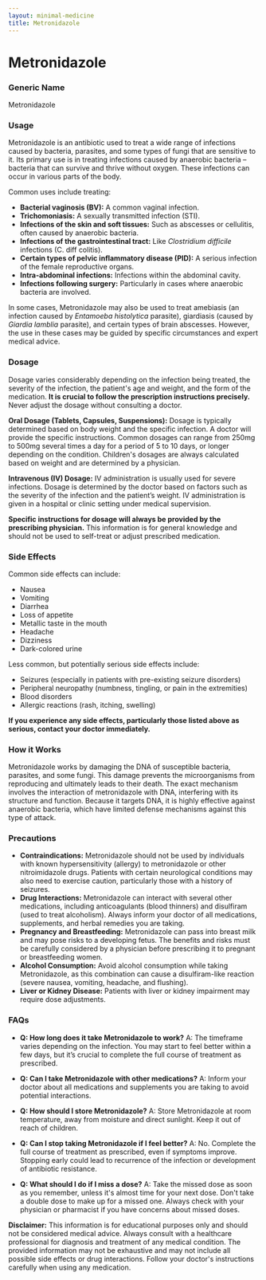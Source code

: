 ```yaml
---
layout: minimal-medicine
title: Metronidazole
---
```


# Metronidazole
### Generic Name
Metronidazole

### Usage
Metronidazole is an antibiotic used to treat a wide range of infections caused by bacteria, parasites, and some types of fungi that are sensitive to it.  Its primary use is in treating infections caused by anaerobic bacteria – bacteria that can survive and thrive without oxygen.  These infections can occur in various parts of the body.  

Common uses include treating:

* **Bacterial vaginosis (BV):** A common vaginal infection.
* **Trichomoniasis:** A sexually transmitted infection (STI).
* **Infections of the skin and soft tissues:**  Such as abscesses or cellulitis, often caused by anaerobic bacteria.
* **Infections of the gastrointestinal tract:**  Like *Clostridium difficile* infections (C. diff colitis).
* **Certain types of pelvic inflammatory disease (PID):**  A serious infection of the female reproductive organs.
* **Intra-abdominal infections:** Infections within the abdominal cavity.
* **Infections following surgery:** Particularly in cases where anaerobic bacteria are involved.

In some cases, Metronidazole may also be used to treat amebiasis (an infection caused by *Entamoeba histolytica* parasite), giardiasis (caused by *Giardia lamblia* parasite), and certain types of brain abscesses.  However, the use in these cases may be guided by specific circumstances and expert medical advice.


### Dosage

Dosage varies considerably depending on the infection being treated, the severity of the infection, the patient's age and weight, and the form of the medication.  **It is crucial to follow the prescription instructions precisely.**  Never adjust the dosage without consulting a doctor.

**Oral Dosage (Tablets, Capsules, Suspensions):**  Dosage is typically determined based on body weight and the specific infection.  A doctor will provide the specific instructions.  Common dosages can range from 250mg to 500mg several times a day for a period of 5 to 10 days, or longer depending on the condition.  Children's dosages are always calculated based on weight and are determined by a physician.

**Intravenous (IV) Dosage:** IV administration is usually used for severe infections.  Dosage is determined by the doctor based on factors such as the severity of the infection and the patient’s weight.  IV administration is given in a hospital or clinic setting under medical supervision.

**Specific instructions for dosage will always be provided by the prescribing physician.**  This information is for general knowledge and should not be used to self-treat or adjust prescribed medication.


### Side Effects

Common side effects can include:

* Nausea
* Vomiting
* Diarrhea
* Loss of appetite
* Metallic taste in the mouth
* Headache
* Dizziness
* Dark-colored urine


Less common, but potentially serious side effects include:

* Seizures (especially in patients with pre-existing seizure disorders)
* Peripheral neuropathy (numbness, tingling, or pain in the extremities)
* Blood disorders
* Allergic reactions (rash, itching, swelling)


**If you experience any side effects, particularly those listed above as serious, contact your doctor immediately.**


### How it Works

Metronidazole works by damaging the DNA of susceptible bacteria, parasites, and some fungi.  This damage prevents the microorganisms from reproducing and ultimately leads to their death.  The exact mechanism involves the interaction of metronidazole with DNA, interfering with its structure and function.  Because it targets DNA, it is highly effective against anaerobic bacteria, which have limited defense mechanisms against this type of attack.


### Precautions

* **Contraindications:** Metronidazole should not be used by individuals with known hypersensitivity (allergy) to metronidazole or other nitroimidazole drugs.  Patients with certain neurological conditions may also need to exercise caution, particularly those with a history of seizures.
* **Drug Interactions:** Metronidazole can interact with several other medications, including anticoagulants (blood thinners) and disulfiram (used to treat alcoholism).  Always inform your doctor of all medications, supplements, and herbal remedies you are taking.
* **Pregnancy and Breastfeeding:**  Metronidazole can pass into breast milk and may pose risks to a developing fetus. The benefits and risks must be carefully considered by a physician before prescribing it to pregnant or breastfeeding women.
* **Alcohol Consumption:**  Avoid alcohol consumption while taking Metronidazole, as this combination can cause a disulfiram-like reaction (severe nausea, vomiting, headache, and flushing).
* **Liver or Kidney Disease:** Patients with liver or kidney impairment may require dose adjustments.


### FAQs

* **Q: How long does it take Metronidazole to work?**  A:  The timeframe varies depending on the infection. You may start to feel better within a few days, but it’s crucial to complete the full course of treatment as prescribed.

* **Q: Can I take Metronidazole with other medications?**  A: Inform your doctor about all medications and supplements you are taking to avoid potential interactions.

* **Q: How should I store Metronidazole?** A: Store Metronidazole at room temperature, away from moisture and direct sunlight. Keep it out of reach of children.

* **Q: Can I stop taking Metronidazole if I feel better?** A: No.  Complete the full course of treatment as prescribed, even if symptoms improve. Stopping early could lead to recurrence of the infection or development of antibiotic resistance.

* **Q: What should I do if I miss a dose?** A: Take the missed dose as soon as you remember, unless it's almost time for your next dose. Don't take a double dose to make up for a missed one.  Always check with your physician or pharmacist if you have concerns about missed doses.


**Disclaimer:** This information is for educational purposes only and should not be considered medical advice.  Always consult with a healthcare professional for diagnosis and treatment of any medical condition.  The provided information may not be exhaustive and may not include all possible side effects or drug interactions.  Follow your doctor's instructions carefully when using any medication.
